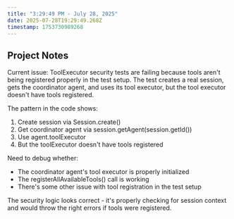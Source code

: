 ```yaml
---
title: "3:29:49 PM - July 28, 2025"
date: 2025-07-28T19:29:49.268Z
timestamp: 1753730989268
---
```


## Project Notes

Current issue: ToolExecutor security tests are failing because tools aren't being registered properly in the test setup. The test creates a real session, gets the coordinator agent, and uses its tool executor, but the tool executor doesn't have tools registered.

The pattern in the code shows:
1. Create session via Session.create()
2. Get coordinator agent via session.getAgent(session.getId())
3. Use agent.toolExecutor
4. But the toolExecutor doesn't have tools registered

Need to debug whether:
- The coordinator agent's tool executor is properly initialized
- The registerAllAvailableTools() call is working
- There's some other issue with tool registration in the test setup

The security logic looks correct - it's properly checking for session context and would throw the right errors if tools were registered.
